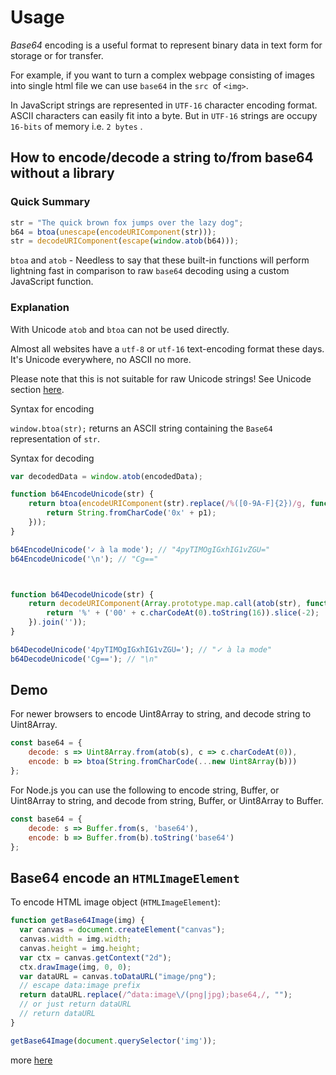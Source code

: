 



# Usage

*Base64* encoding is a useful format to represent binary data in text form for storage or for transfer.

For example, if you want to turn a complex webpage consisting of images into single html file we can use `base64` in the `src `of `<img>`.





In JavaScript strings are represented in `UTF-16` character encoding format. ASCII characters can easily fit into a byte. But in `UTF-16` strings are occupy `16-bits` of memory i.e. `2 bytes` .

## How to encode/decode a string to/from base64 without a library

### Quick Summary

```js
str = "The quick brown fox jumps over the lazy dog";
b64 = btoa(unescape(encodeURIComponent(str)));
str = decodeURIComponent(escape(window.atob(b64)));
```

 `btoa` and `atob` - Needless to say that these built-in functions will perform lightning fast in comparison to raw `base64` decoding using a custom JavaScript function.

### Explanation





With Unicode `atob` and `btoa` can not be used directly. 

Almost all websites have a `utf-8` or `utf-16` text-encoding format these days. It's Unicode everywhere, no ASCII no more. 

Please note that this is not suitable for raw Unicode strings! See Unicode section [here](https://developer.mozilla.org/en-US/docs/DOM/window.btoa).

Syntax for encoding

`window.btoa(str);` returns an ASCII string containing the `Base64` representation of `str`.

Syntax for decoding

```javascript
var decodedData = window.atob(encodedData);
```





```js
function b64EncodeUnicode(str) {
    return btoa(encodeURIComponent(str).replace(/%([0-9A-F]{2})/g, function(match, p1) {
        return String.fromCharCode('0x' + p1);
    }));
}

b64EncodeUnicode('✓ à la mode'); // "4pyTIMOgIGxhIG1vZGU="
b64EncodeUnicode('\n'); // "Cg=="



function b64DecodeUnicode(str) {
    return decodeURIComponent(Array.prototype.map.call(atob(str), function(c) {
        return '%' + ('00' + c.charCodeAt(0).toString(16)).slice(-2);
    }).join(''));
}

b64DecodeUnicode('4pyTIMOgIGxhIG1vZGU='); // "✓ à la mode"
b64DecodeUnicode('Cg=='); // "\n"
```



## Demo

For newer browsers to encode Uint8Array to string, and decode string to Uint8Array.

```js
const base64 = {
    decode: s => Uint8Array.from(atob(s), c => c.charCodeAt(0)),
    encode: b => btoa(String.fromCharCode(...new Uint8Array(b)))
};
```

For Node.js you can use the following to encode string, Buffer, or Uint8Array to string, and decode from string, Buffer, or Uint8Array to Buffer.

```js
const base64 = {
    decode: s => Buffer.from(s, 'base64'),
    encode: b => Buffer.from(b).toString('base64')
};
```













##  Base64 encode an `HTMLImageElement`

To encode HTML image object (`HTMLImageElement`):

```js
function getBase64Image(img) {  
  var canvas = document.createElement("canvas");  
  canvas.width = img.width;  
  canvas.height = img.height;  
  var ctx = canvas.getContext("2d");  
  ctx.drawImage(img, 0, 0);  
  var dataURL = canvas.toDataURL("image/png");  
  // escape data:image prefix
  return dataURL.replace(/^data:image\/(png|jpg);base64,/, "");  
  // or just return dataURL
  // return dataURL
}

getBase64Image(document.querySelector('img'));
```



more [here](http://drcreazy.com/art/61/base64-javascript.aspx)